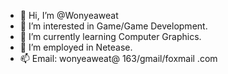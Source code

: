 - 👋 Hi, I’m @Wonyeaweat
- 👀 I’m interested in Game/Game Development.
- 🌱 I’m currently learning Computer Graphics.
- 💞️ I’m employed in Netease.
- 📫 Email: wonyeaweat@ 163/gmail/foxmail .com

<!---
Wonyeaweat/Wonyeaweat is a ✨ special ✨ repository because its `README.md` (this file) appears on your GitHub profile.
You can click the Preview link to take a look at your changes.
--->
